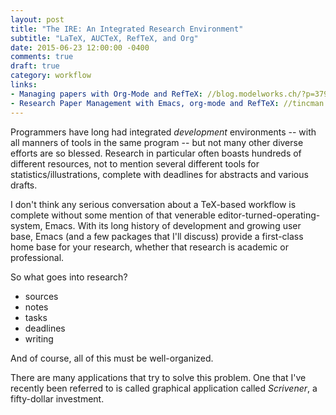 ```yaml
---
layout: post
title: "The IRE: An Integrated Research Environment"
subtitle: "LaTeX, AUCTeX, RefTeX, and Org"
date: 2015-06-23 12:00:00 -0400
comments: true
draft: true
category: workflow
links:
- Managing papers with Org-Mode and RefTeX: //blog.modelworks.ch/?p=379
- Research Paper Management with Emacs, org-mode and RefTeX: //tincman.wordpress.com/2011/01/04/research-paper-management-with-emacs-org-mode-and-reftex/
---
```


Programmers have long had integrated *development* environments --
with all manners of tools in the same program -- but not many other
diverse efforts are so blessed.  Research in particular often boasts
hundreds of different resources, not to mention several different
tools for statistics/illustrations, complete with deadlines for
abstracts and various drafts.

I don't think any serious conversation about a TeX-based workflow is
complete without some mention of that venerable
editor-turned-operating-system, Emacs.  With its long history of
development and growing user base, Emacs (and a few packages that I'll
discuss) provide a first-class home base for your research, whether
that research is academic or professional.

<!--more-->

So what goes into research?

- sources
- notes
- tasks
- deadlines
- writing

And of course, all of this must be well-organized.

There are many applications that try to solve this problem.  One that
I've recently been referred to is called graphical application called
*Scrivener*, a fifty-dollar investment.
